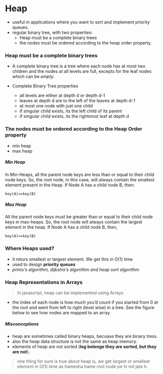 # Heap

- useful in applications where you want to sort and implement priority queues.
- regular binary tree, with two properties:
    - Heap must be a complete binary trees
    - the nodes must be ordered according to the heap order property.

### Heap must be a complete binary trees

- A complete binary tree is a tree where each node has at most two chldren and the nodes at all levels are full,
  excepts for the leaf nodes which can be _empty_.

- Complete Binary Tree properties
    - all levels are either at depth d or depth d-1
    - leaves at depth d are to the left of the leaves at depth d-1
    - at most one node with just one child
    - if singular child exists, its the left child of its parent
    - if singular child exists, its the rightmost leaf at depth d

### The nodes must be ordered according to the Heap Order property

- min heap
- max heap

##### Min Heap

In Min-Heaps, all the parent node keys are less than or equal to their child node keys. So, the root node, in this case, will always contain the smallest element present in the Heap. If Node A has a child node B, then:

`key(A)<=key(B)`

##### Max Heap

All the parent node keys must be greater than or equal to their child node keys in max-heaps. So, the root node will always contain the largest element in the heap. If Node A has a child node B, then,

`key(A)>=key(B)`

### Where Heaps used?

- it returs smallest or largest element. We get this in O(1) time
- used to design **priority queues**
- _prims's algorithm, dijkstra's algorithm and heap sort algorithm_

### Heap Representations in Arrays

> In javascript, heap can be implemented using Arrays

- the index of each node is how much you’d count if you started from 0 at the root and went from left to right (level wise) in a tree. See the figure below to see how nodes are mapped to an array

##### Misconceptions

- heap are sometimes called binary heaps, becuase they are binary tress.
- also the heap data structure is not the same as heap memory.
- elements of heap are not sorted (**log bolenge they are sorted, but they are not**).

> one thing for sure is true about heap is, we get largest or smallest element in O(1) time as hamesha hame root node
> pe hi mil jata h.

